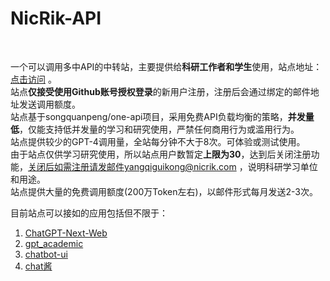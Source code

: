 # NicRik-API 
<br/>

一个可以调用多中API的中转站，主要提供给**科研工作者和学生**使用，站点地址：<a href="https://api.nicrik.com" target="_blank">点击访问</a> 。<br/>
站点**仅接受使用Github账号授权登录**的新用户注册，注册后会通过绑定的邮件地址发送调用额度。<br>
站点基于songquanpeng/one-api项目，采用免费API负载均衡的策略，**并发量低**，仅能支持低并发量的学习和研究使用，严禁任何商用行为或滥用行为。<br/>
站点提供较少的GPT-4调用量，全站每分钟不大于8次。可体验或测试使用。<br/>
由于站点仅供学习研究使用，所以站点用户数暂定**上限为30**，达到后关闭注册功能，关闭后如需注册请发邮件yangqiguikong@nicrik.com ，说明科研学习单位和用途。<br/>
站点提供大量的免费调用额度(200万Token左右)，以邮件形式每月发送2-3次。<br/>

目前站点可以接如的应用包括但不限于：<br/>
1. [ChatGPT-Next-Web](https://github.com/Yidadaa/ChatGPT-Next-Web)
2. [gpt_academic](https://github.com/binary-husky/gpt_academic)
3. [chatbot-ui](https://github.com/mckaywrigley/chatbot-ui)
4. [chat酱](https://github.com/easychen/chatchan-dist)